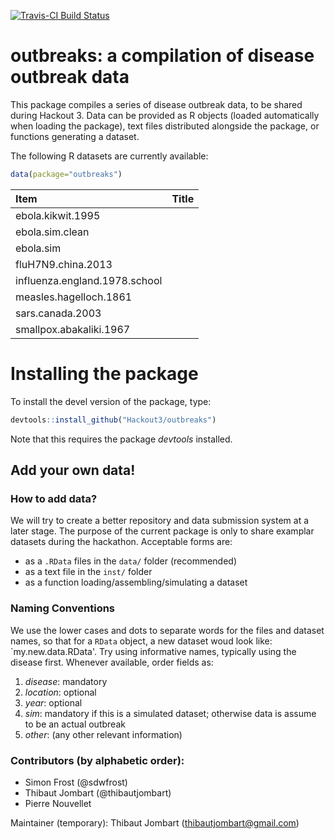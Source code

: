 [![Travis-CI Build Status](https://travis-ci.org/Hackout3/outbreaks.svg?branch=master)](https://travis-ci.org/Hackout3/outbreaks)

# outbreaks: a compilation of disease outbreak data

This package compiles a series of disease outbreak data, to be shared during Hackout 3.
Data can be provided as R objects (loaded automatically when loading the package), text files distributed alongside the package, or functions generating a dataset.

The following R datasets are currently available:



```r
data(package="outbreaks")
```



|Item                          |Title |
|:-----------------------------|:-----|
|ebola.kikwit.1995             |      |
|ebola.sim.clean               |      |
|ebola.sim                     |      |
|fluH7N9.china.2013            |      |
|influenza.england.1978.school |      |
|measles.hagelloch.1861        |      |
|sars.canada.2003              |      |
|smallpox.abakaliki.1967       |      |

# Installing the package

To install the devel version of the package, type:

```r
devtools::install_github("Hackout3/outbreaks")
```

Note that this requires the package *devtools* installed.




## Add your own data!

### How to add data?
We will try to create a better repository and data submission system at a later stage.
The purpose of the current package is only to share examplar datasets during the hackathon. 
Acceptable forms are:
- as a `.RData` files in the `data/` folder (recommended)
- as a text file in the `inst/` folder
- as a function loading/assembling/simulating a dataset

### Naming Conventions
We use the lower cases and dots to separate words for the files and dataset names, so that for a `RData` object, a new dataset woud look like: `my.new.data.RData'. Try using informative names, typically using the disease first. Whenever available, order fields as:
   1. *disease*: mandatory
   2. *location*: optional
   3. *year*: optional
   4. *sim*: mandatory if this is a simulated dataset; otherwise data is assume to be an actual outbreak
   5. *other*: (any other relevant information)


### Contributors (by alphabetic order):
- Simon Frost (@sdwfrost)
- Thibaut Jombart (@thibautjombart)
- Pierre Nouvellet

Maintainer (temporary): Thibaut Jombart (thibautjombart@gmail.com)
